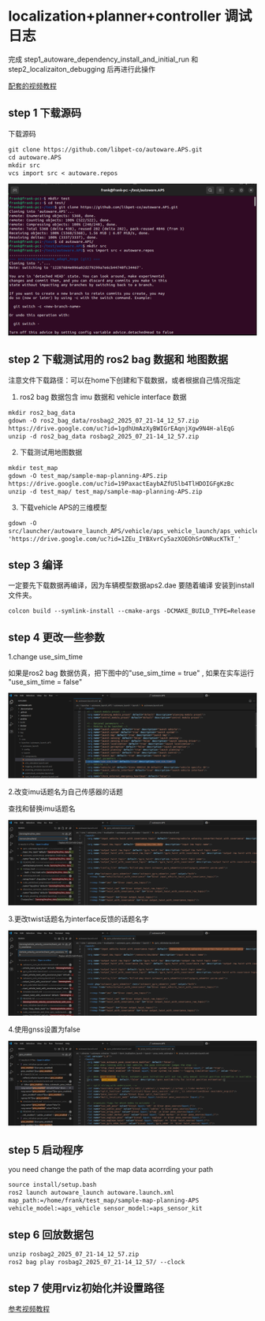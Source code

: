 # localization+planner+controller 调试日志

完成 step1_autoware_dependency_install_and_initial_run 和 step2_localizaiton_debugging 后再进行此操作

[配套的视频教程](https://drive.google.com/file/d/1x6FAHwasYiO8vMzH_WgQzLgChDYvk236/view?usp=sharing)

## step 1 下载源码
下载源码

```
git clone https://github.com/libpet-co/autoware.APS.git
cd autoware.APS
mkdir src
vcs import src < autoware.repos
```
![alt text](docs/image.png)

## step 2 下载测试用的 ros2 bag 数据和 地图数据

注意文件下载路径：可以在home下创建和下载数据，或者根据自己情况指定

1. ros2 bag 数据包含 imu 数据和 vehicle interface 数据
```
mkdir ros2_bag_data
gdown -O ros2_bag_data/rosbag2_2025_07_21-14_12_57.zip https://drive.google.com/uc?id=1gdhUmAzXyBWIGrEAqnjXgw9N4H-alEqG
unzip -d ros2_bag_data rosbag2_2025_07_21-14_12_57.zip
```
2. 下载测试用地图数据

```
mkdir test_map
gdown -O test_map/sample-map-planning-APS.zip https://drive.google.com/uc?id=19PaxactEaybAZfU5lb4TlHDOIGFgKzBc
unzip -d test_map/ test_map/sample-map-planning-APS.zip
```
3. 下载vehicle APS的三维模型
```
gdown -O src/launcher/autoware_launch_APS/vehicle/aps_vehicle_launch/aps_vehicle_description/mesh/aps2.dae  'https://drive.google.com/uc?id=1ZEu_IYBXvrCy5azXOEOhSrONRucKTkT_'
```
## step 3 编译

一定要先下载数据再编译，因为车辆模型数据aps2.dae 要随着编译 安装到install文件夹。

```
colcon build --symlink-install --cmake-args -DCMAKE_BUILD_TYPE=Release
```
## step 4 更改一些参数

1.change use_sim_time

如果是ros2 bag 数据仿真，把下图中的"use_sim_time = true" , 如果在实车运行 "use_sim_time = false"  

![alt text](<docs/Screenshot from 2025-07-22 20-38-17.png>)

2.改变imu话题名为自己传感器的话题 

查找和替换imu话题名

![alt text](docs/change_imu_topic.png)

3.更改twist话题名为interface反馈的话题名字

![alt text](docs/change_twist_name.png)

4.使用gnss设置为false

![alt text](docs/change_gnss_enabled.png)

## step 5 启动程序

you need change the path of the map data acorrding your path

```
source install/setup.bash
ros2 launch autoware_launch autoware.launch.xml map_path:=/home/frank/test_map/sample-map-planning-APS vehicle_model:=aps_vehicle sensor_model:=aps_sensor_kit
```

## step 6 回放数据包

```
unzip rosbag2_2025_07_21-14_12_57.zip 
ros2 bag play rosbag2_2025_07_21-14_12_57/ --clock
```

## step 7 使用rviz初始化并设置路径

[参考视频教程](https://drive.google.com/file/d/1x6FAHwasYiO8vMzH_WgQzLgChDYvk236/view?usp=sharing)